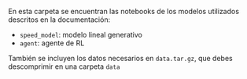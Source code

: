 En esta carpeta se encuentran las notebooks de los modelos utilizados descritos en la documentación:

* `speed_model`: modelo lineal generativo
* `agent`: agente de RL

También se incluyen los datos necesarios en `data.tar.gz`, que debes descomprimir en una carpeta `data`
